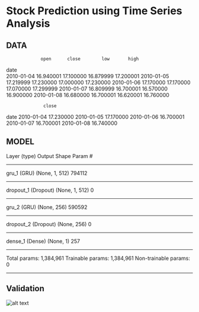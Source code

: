 # Stock Prediction using Time Series Analysis

## DATA

                 open      close        low       high
date                                                  
2010-01-04  16.940001  17.100000  16.879999  17.200001
2010-01-05  17.219999  17.230000  17.000000  17.230000
2010-01-06  17.170000  17.170000  17.070000  17.299999
2010-01-07  16.809999  16.700001  16.570000  16.900000
2010-01-08  16.680000  16.700001  16.620001  16.760000

				  close
date
2010-01-04    17.230000
2010-01-05    17.170000
2010-01-06    16.700001
2010-01-07    16.700001
2010-01-08    16.740000

## MODEL
Layer (type)                 Output Shape              Param #   
_________________________________________________________________
gru_1 (GRU)                  (None, 1, 512)            794112    
_________________________________________________________________
dropout_1 (Dropout)          (None, 1, 512)            0         
_________________________________________________________________
gru_2 (GRU)                  (None, 256)               590592    
_________________________________________________________________
dropout_2 (Dropout)          (None, 256)               0         
_________________________________________________________________
dense_1 (Dense)              (None, 1)                 257       
_________________________________________________________________
Total params: 1,384,961
Trainable params: 1,384,961
Non-trainable params: 0
_________________________________________________________________

## Validation
![alt text](https://github.com/jha-prateek/Stock-Prediction-RNN/blob/master/predicted_test.JPG)
